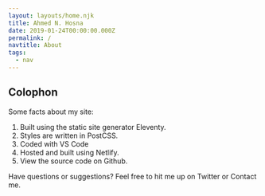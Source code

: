 ```yaml
---
layout: layouts/home.njk
title: Ahmed N. Hosna
date: 2019-01-24T00:00:00.000Z
permalink: /
navtitle: About
tags:
  - nav
---
```


## Colophon

Some facts about my site:

1. Built using the static site generator Eleventy.
2. Styles are written in PostCSS.
3. Coded with VS Code
4. Hosted and built using Netlify.
5. View the source code on Github.

Have questions or suggestions? Feel free to hit me up on Twitter or Contact me.

